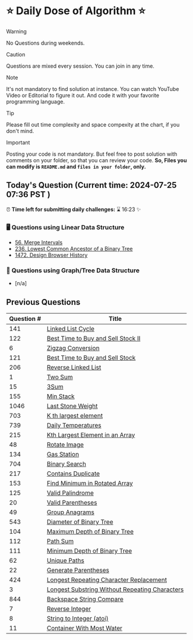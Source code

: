 # ⭐ Daily Dose of Algorithm ⭐
> [!WARNING]
> No Questions during weekends.

> [!CAUTION]
> Questions are mixed every session. You can join in any time.

> [!NOTE]
> It's not mandatory to find solution at instance. You can watch YouTube Video or Editorial to figure it out. And code it with your favorite programming language.

> [!TIP]  
> Please fill out time complexity and space compexity at the chart, if you don't mind.

> [!IMPORTANT]
> Posting your code is not mandatory. But feel free to post solution with comments on your folder, so that you can review your code. **So, Files you can modify is `README.md` and `files in your folder`, only.**

## Today's Question (Current time: <!-- TIME --> 2024-07-25 07:36 PST <!-- /TIME -->)
⏰ **Time left for submitting daily challenges:** ⌛️<!-- TIME LEFT --> 16:23 <!-- /TIME LEFT --> ✨
### 🖥️ Questions using Linear Data Structure
- [56. Merge Intervals](https://leetcode.com/problems/merge-intervals/description/)
- [236. Lowest Common Ancestor of a Binary Tree](https://leetcode.com/problems/lowest-common-ancestor-of-a-binary-tree/description/) 
- [1472. Design Browser History](https://leetcode.com/problems/design-browser-history/description/)

### 🌲 Questions using Graph/Tree Data Structure

- [n/a]

## Previous Questions

| Question # | Title                                                                                                            |
| ---------- | ---------------------------------------------------------------------------------------------------------------- |
| 141        | [Linked List Cycle](https://leetcode.com/problems/linked-list-cycle/description/)                                |
| 122        | [Best Time to Buy and Sell Stock II](https://leetcode.com/problems/best-time-to-buy-and-sell-stock-ii/description/)|
| 6          | [Zigzag Conversion](https://leetcode.com/problems/zigzag-conversion/description/)                                |
| 121        | [Best Time to Buy and Sell Stock](https://leetcode.com/problems/best-time-to-buy-and-sell-stock/)                |
| 206        | [Reverse Linked List](https://leetcode.com/problems/reverse-linked-list/description/)                            |
| 1          | [Two Sum](https://leetcode.com/problems/two-sum/description/)                                                    |
| 15         | [3Sum](https://leetcode.com/problems/3sum/description/)                                                          |
| 155        | [Min Stack](https://leetcode.com/problems/min-stack/description/)                                                |
| 1046       | [Last Stone Weight](https://leetcode.com/problems/last-stone-weight/description/)                                |
| 703        | [K th largest element](https://leetcode.com/problems/kth-largest-element-in-a-stream/description/)               |
| 739        | [Daily Temperatures](https://leetcode.com/problems/daily-temperatures/description/)                              |
| 215        | [Kth Largest Element in an Array](https://leetcode.com/problems/kth-largest-element-in-an-array/description/)    |
| 48         | [Rotate Image](https://leetcode.com/problems/rotate-image/description/)                                          |
| 134        | [Gas Station](https://leetcode.com/problems/gas-station/description/)                                            |
| 704        | [Binary Search](https://leetcode.com/problems/binary-search/description/)                                        |
| 217        | [Contains Duplicate](https://leetcode.com/problems/contains-duplicate/description/)                              |
| 153        | [Find Minimum in Rotated Array](https://leetcode.com/problems/find-minimum-in-rotated-sorted-array/description/) |
| 125        | [Valid Palindrome](https://leetcode.com/problems/valid-palindrome/description/)                                  |
| 20         | [Valid Parentheses](https://leetcode.com/problems/valid-parentheses/description/)                                |
| 49         | [Group Anagrams](https://leetcode.com/problems/group-anagrams/description/)                                      |
| 543        | [Diameter of Binary Tree](https://leetcode.com/problems/diameter-of-binary-tree/description/)                    |
| 104        | [Maximum Depth of Binary Tree](https://leetcode.com/problems/maximum-depth-of-binary-tree/description/)          |
| 112        | [Path Sum](https://leetcode.com/problems/path-sum/description/)                                                  |
| 111        | [Minimum Depth of Binary Tree](https://leetcode.com/problems/minimum-depth-of-binary-tree/)                 |
| 62         | [Unique Paths](https://leetcode.com/problems/unique-paths/)                                                  |
| 22         | [Generate Parentheses](https://leetcode.com/problems/generate-parentheses/description/)                      |
| 424        | [Longest Repeating Character Replacement](https://leetcode.com/problems/longest-repeating-character-replacement/description/) |
| 3           | [Longest Substring Without Repeating Characters](https://leetcode.com/problems/longest-substring-without-repeating-characters/description/) |
| 844        | [Backspace String Compare](https://leetcode.com/problems/backspace-string-compare/description/) |
| 7          | [Reverse Integer](https://leetcode.com/problems/reverse-integer/description/) |
| 8          | [String to Integer (atoi)](https://leetcode.com/problems/string-to-integer-atoi/description/) |
| 11         | [Container With Most Water](https://leetcode.com/problems/container-with-most-water/description/) |
